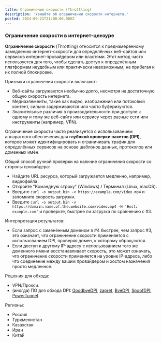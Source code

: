 ```yaml
---
title: Ограничение скорости (Throttling)
description: 'Узнайте об ограничении скорости интернета.'
posted: 2024-09-21T21:00:00.000Z
---
```

### Ограничение скорости в интернет-цензуре
**Ограничение скорости** (Throttling) относится к преднамеренному замедлению интернет-скорости для определённых веб-сайтов или сервисов интернет-провайдером или властями. Этот метод часто используется для того, чтобы сделать доступ к определённым платформам неудобным или практически невозможным, не прибегая к их полной блокировке.

Признаки ограничения скорости включают:
- Веб-сайты загружаются необычно долго, несмотря на достаточную общую скорость интернета.
- Медиаэлементы, такие как видео, изображения или потоковый контент, сильно задерживаются или часто буферизуются.
- Значительные различия в производительности при доступе к одному и тому же веб-сайту или сервису через разные сети или инструменты (например, VPN).

Ограничение скорости часто реализуется с использованием аппаратного обеспечения для **глубокой проверки пакетов (DPI)**, которое может идентифицировать и ограничивать трафик для определённых сервисов на основе шаблонов данных, протоколов или доменных имён.

Общий способ ручной проверки на наличие ограничения скорости со стороны провайдера:
>
 - Найдите URL ресурса, который загружается медленно, например, видеофайла.
 - Откройте "Командную строку" (Windows) / Терминал (Linux, macOS).
 - Введите `curl -o output.bin -v https://example.com/video.mp4` и запомните скорость загрузки.
 - Введите `curl -o output.bin -v https://domain.name.of.the.website.com/video.mp4 -H ‘Host: example.com’` и проверьте, быстрее ли загрузка по сравнению с #3.

Интерпретация результатов:
>
 - Если запрос с заменённым доменом в #4 быстрее, чем запрос #3, это означает, что ограничение скорости применяется с использованием DPI, проверяя домен, к которому обращаются.
 - Если доступ к другому IP-адресу с использованием того же доменного имени восстанавливает скорость, это может означать, что ограничение скорости применяется на уровне IP-адреса, либо что соединение между вашим провайдером и хостом назначения просто медленное.

Решения для обхода:
>
 - VPN/Прокси.
 - (иногда) ПО для обхода DPI: [GoodbyeDPI](https://github.com/ValdikSS/GoodbyeDPI), [zapret](https://github.com/bol-van/zapret), [ByeDPI](https://github.com/hufrea/byedpi), [SpoofDPI](https://github.com/xvzc/SpoofDPI), [PowerTunnel](https://github.com/krlvm/PowerTunnel).

Регионы:
- Россия
- Туркменистан
- Казахстан
- Иран
- Китай

